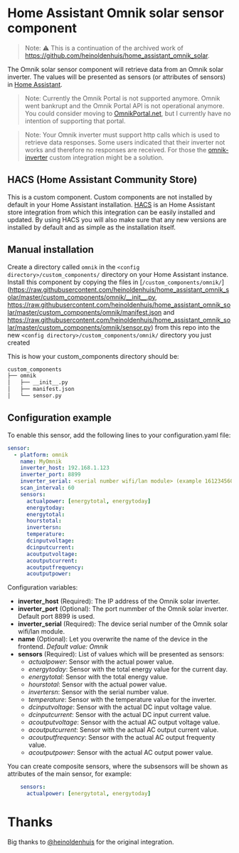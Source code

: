 # Home Assistant Omnik solar sensor component
> Note: ⚠️ This is a continuation of the archived work of https://github.com/heinoldenhuis/home_assistant_omnik_solar.

The Omnik solar sensor component will retrieve data from an Omnik solar inverter.
The values will be presented as sensors (or attributes of sensors) in [Home Assistant](https://home-assistant.io/).

> Note: Currently the Omnik Portal is not supported anymore. Omnik went bankrupt and the Omnik Portal API is not operational anymore.
You could consider moving to [OmnikPortal.net](https://omnikportal.net/), but I currently have no intention of supporting that portal.

> Note: Your Omnik inverter must support http calls which is used to retrieve data responses.
Some users indicated that their inverter not works and therefore no responses are received. For those the [omnik-inverter](https://github.com/robbinjanssen/home-assistant-omnik-inverter) custom integration might be a solution.


## HACS (Home Assistant Community Store)

This is a custom component. Custom components are not installed by default in your Home Assistant installation.
[HACS](https://custom-components.github.io/hacs/) is an Home Assistant store integration from which this integration can be easily installed and updated.
By using HACS you will also make sure that any new versions are installed by default and as simple as the installation itself.

## Manual installation

Create a directory called `omnik` in the `<config directory>/custom_components/` directory on your Home Assistant instance.
Install this component by copying the files in [`/custom_components/omnik/`]
(https://raw.githubusercontent.com/heinoldenhuis/home_assistant_omnik_solar/master/custom_components/omnik/__init__.py, 
https://raw.githubusercontent.com/heinoldenhuis/home_assistant_omnik_solar/master/custom_components/omnik/manifest.json and  https://raw.githubusercontent.com/heinoldenhuis/home_assistant_omnik_solar/master/custom_components/omnik/sensor.py) from this repo into the new `<config directory>/custom_components/omnik/` directory you just created

This is how your custom_components directory should be:
```bash
custom_components
├── omnik
│   ├── __init__.py
│   ├── manifest.json
│   └── sensor.py
```

## Configuration example

To enable this sensor, add the following lines to your configuration.yaml file:

``` YAML
sensor:
  - platform: omnik
    name: MyOmnik
    inverter_host: 192.168.1.123
    inverter_port: 8899
    inverter_serial: <serial number wifi/lan module> (example 1612345603)
    scan_interval: 60
    sensors:
      actualpower: [energytotal, energytoday]
      energytoday:
      energytotal:
      hourstotal:
      invertersn:
      temperature:
      dcinputvoltage:
      dcinputcurrent:
      acoutputvoltage:
      acoutputcurrent:
      acoutputfrequency:
      acoutputpower:
```

Configuration variables:

* **inverter_host** (Required): The IP address of the Omnik solar inverter.
* **inverter_port** (Optional): The port nummber of the Omnik solar inverter. Default port 8899 is used.
* **inverter_serial** (Required): The device serial number of the Omnik solar wifi/lan module.
* **name** (Optional): Let you overwrite the name of the device in the frontend. *Default value: Omnik*
* **sensors** (Required): List of values which will be presented as sensors:
  * *actualpower*: Sensor with the actual power value.
  * *energytoday*: Sensor with the total energy value for the current day.
  * *energytotal*: Sensor with the total energy value.
  * *hourstotal*: Sensor with the actual power value.
  * *invertersn*: Sensor with the serial number value.
  * *temperature*: Sensor with the temperature value for the inverter.
  * *dcinputvoltage*: Sensor with the actual DC input voltage value.
  * *dcinputcurrent*: Sensor with the actual DC input current value.
  * *acoutputvoltage*: Sensor with the actual AC output voltage value.
  * *acoutputcurrent*: Sensor with the actual AC output current value.
  * *acoutputfrequency*: Sensor with the actual AC output frequenty value.
  * *acoutputpower*: Sensor with the actual AC output power value.

You can create composite sensors, where the subsensors will be shown as attributes of the main sensor, for example:
``` YAML
    sensors:
      actualpower: [energytotal, energytoday]
```

# Thanks
Big thanks to [@heinoldenhuis](https://github.com/heinoldenhuis) for the original integration.

